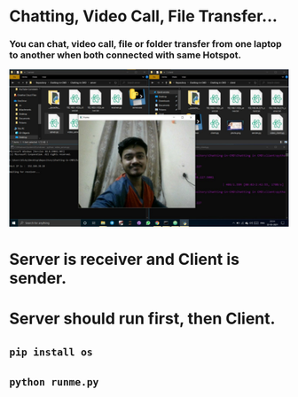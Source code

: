 
# Chatting, Video Call, File Transfer...

### You can chat, video call, file or folder transfer from one laptop to another when both connected with same Hotspot.

![ss](https://github.com/imvickykumar999/Video-Call-File-Transfer-Chatting/blob/main/screenshot.jpg?raw=true)

# Server is receiver and Client is sender.
# Server should run first, then Client.

## `pip install os`
## `python runme.py`
